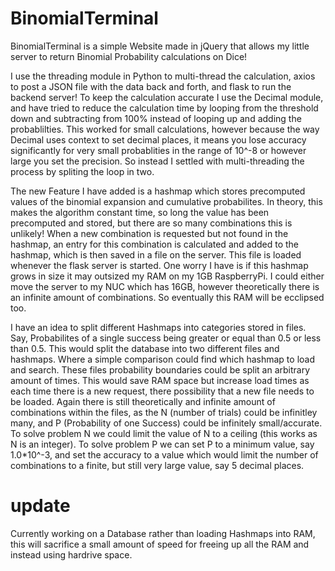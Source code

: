 # BinomialTerminal
BinomialTerminal is a simple Website made in jQuery that allows my little server to return Binomial Probability calculations on Dice!

I use the threading module in Python to multi-thread the calculation, axios to post a JSON file with the data back and forth, and flask to run the backend server!
To keep the calculation accurate I use the Decimal module, and have tried to reduce the calculation time by looping from the threshold down and subtracting from 100% instead of looping up and adding the probablilties. 
This worked for small calculations, however because the way Decimal uses context to set decimal places, it means you lose accuracy significantly for very small probablities in the range of 10^-8 or however large you
set the precision. So instead I settled with multi-threading the process by spliting the loop in two.

The new Feature I have added is a hashmap which stores precomputed values of the binomial expansion and cumulative probabilites.
In theory, this makes the algorithm constant time, so long the value has been precomputed and stored, but there are so many combinations this is unlikely!
When a new combination is requested but not found in the hashmap, an entry for this combination is calculated and added to the hashmap, which is then saved in a file on the server. This file is loaded whenever the flask server is started. 
One worry I have is if this hashmap grows in size it may outsized my RAM on my 1GB RaspberryPi. I could either move the server to my NUC which has 16GB, however theoretically there is an infinite amount of combinations. So eventually this RAM will be ecclipsed too. 

I have an idea to split different Hashmaps into categories stored in files. Say, Probabilites of a single success being greater or equal than 0.5 or less than 0.5. This would split the database into two different files and hashmaps. Where a simple comparison could find which hashmap to load and search. These files probability boundaries could be split an arbitrary amount of times. This would save RAM space but increase load times as each time there is a new request, there possibility that a new file needs to be loaded. Again there is still theoretically and infinite amount of combinations within the files, as the N (number of trials) could be infinitley many, and P (Probability of one Success) could be infinitely small/accurate. To solve problem N we could limit the value of N to a ceiling (this works as N is an integer). To solve problem P we can set P to a minimum value, say 1.0*10^-3, and set the accuracy to a value which would limit the number of combinations to a finite, but still very large value, say 5 decimal places.

# update
Currently working on a Database rather than loading Hashmaps into RAM, this will sacrifice a small amount of speed for freeing up all the RAM and instead using hardrive space.

